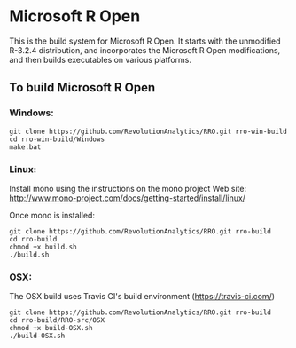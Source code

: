 # Microsoft R Open

This is the build system for Microsoft R Open. It starts with the unmodified R-3.2.4 distribution, and incorporates the Microsoft R Open modifications, and then builds executables on various platforms.

## To build Microsoft R Open

### Windows:

```
git clone https://github.com/RevolutionAnalytics/RRO.git rro-win-build
cd rro-win-build/Windows
make.bat
```

### Linux:

Install mono using the instructions on the mono project Web site:
http://www.mono-project.com/docs/getting-started/install/linux/

Once mono is installed:

```
git clone https://github.com/RevolutionAnalytics/RRO.git rro-build
cd rro-build
chmod +x build.sh
./build.sh
```

### OSX:

The OSX build uses Travis CI's build environment (https://travis-ci.com/)

```
git clone https://github.com/RevolutionAnalytics/RRO.git rro-build
cd rro-build/RRO-src/OSX
chmod +x build-OSX.sh
./build-OSX.sh
```


